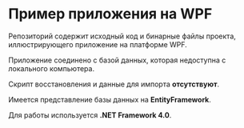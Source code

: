 Пример приложения на WPF
===
Репозиторий содержит исходный код и бинарные файлы проекта, иллюстрирующего приложение на платформе WPF.


Приложение соединено с базой данных, которая недоступна с локального компьютера.

Скрипт восстановления и данные для импорта **отсутствуют**.

Имеется представление базы данных на **EntityFramework**.

Для работы используется **.NET Framework 4.0**.